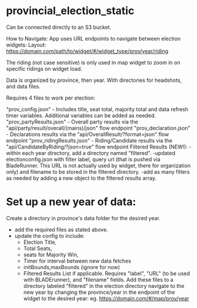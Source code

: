 # provincial_election_static

Can be connected directly to an S3 bucket.

How to Navigate: App uses URL endpoints to navigate between election widgets: Layout: https://domain.com/path/to/widget/#/widget_type/prov/year/riding

The riding (not case sensitive) is only used in map widget to zoom in on specific ridings on widget load.

Data is organized by province, then year. With directories for headshots, and data files.

Requires 4 files to work per election:

"prov_config.json" - Includes title, seat total, majority total and data refresh timer variables. Additional variables can be added as needed.
"prov_partyResults.json" - Overall party results via the "api/party/result/overall/(mains)/json" flow endpoint
"prov_declaration.json" - Declarations results via the "api/OverallResult/?format=json" flow endpoint
"prov_ridingResults.json" - Riding/Candidate results via the "api/CandidateByRiding/?json=true" flow endpoint
Filtered Results (NEW!): -within each year directory, add a directory named "filtered". -updated electionconfig.json with filter label, query url (that is pushed via BladeRunner. This URL is not actually used by widget, there for organization only) and filename to be stored in the filtered directory. -add as many filters as needed by adding a new object to the filtered results array.

# Set up a new year of data:

Create a directory in province's data folder for the desired year.
- add the required files as stated above.
- update the config to include: 
  - Election Title, 
  - Total Seats, 
  - seats for Majority Win, 
  - Timer for interval between new data fetches
  - initBounds,maxBounds (ignore for now)
  - Filtered Results List if applicable. Requires "label", "URL" (to be used with BLADErunner), and "filename" fields. Add these files to a directory labeled "filtered" in the election directory
navigate to the new year by changing the province/year in the endpoint of the widget to the desired year: eg. https://domain.com/#/map/prov/year
